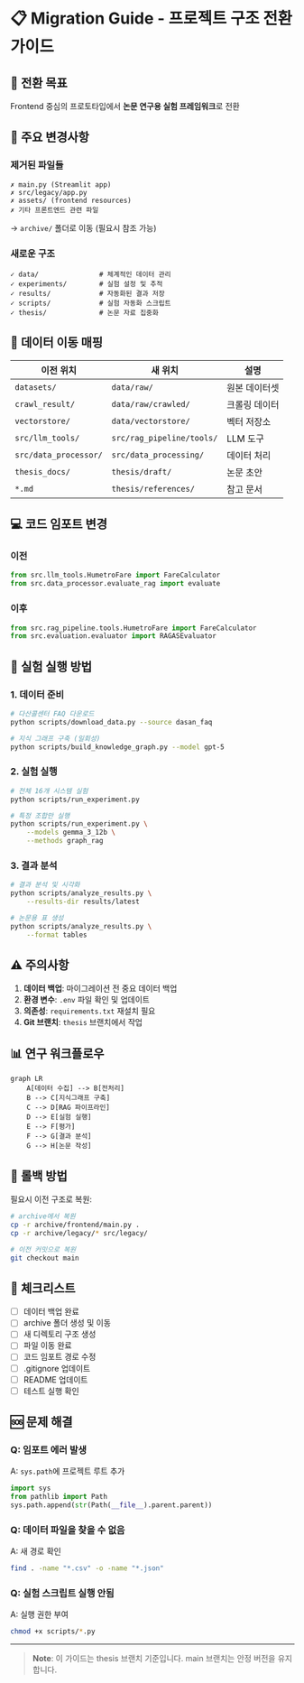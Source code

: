# 📋 Migration Guide - 프로젝트 구조 전환 가이드

## 🎯 전환 목표

Frontend 중심의 프로토타입에서 **논문 연구용 실험 프레임워크**로 전환

## 📁 주요 변경사항

### 제거된 파일들
```
✗ main.py (Streamlit app)
✗ src/legacy/app.py
✗ assets/ (frontend resources)
✗ 기타 프론트엔드 관련 파일
```
→ `archive/` 폴더로 이동 (필요시 참조 가능)

### 새로운 구조
```
✓ data/               # 체계적인 데이터 관리
✓ experiments/        # 실험 설정 및 추적
✓ results/            # 자동화된 결과 저장
✓ scripts/            # 실험 자동화 스크립트
✓ thesis/             # 논문 자료 집중화
```

## 🔧 데이터 이동 매핑

| 이전 위치 | 새 위치 | 설명 |
|-----------|---------|------|
| `datasets/` | `data/raw/` | 원본 데이터셋 |
| `crawl_result/` | `data/raw/crawled/` | 크롤링 데이터 |
| `vectorstore/` | `data/vectorstore/` | 벡터 저장소 |
| `src/llm_tools/` | `src/rag_pipeline/tools/` | LLM 도구 |
| `src/data_processor/` | `src/data_processing/` | 데이터 처리 |
| `thesis_docs/` | `thesis/draft/` | 논문 초안 |
| `*.md` | `thesis/references/` | 참고 문서 |

## 💻 코드 임포트 변경

### 이전
```python
from src.llm_tools.HumetroFare import FareCalculator
from src.data_processor.evaluate_rag import evaluate
```

### 이후
```python
from src.rag_pipeline.tools.HumetroFare import FareCalculator
from src.evaluation.evaluator import RAGASEvaluator
```

## 🚀 실험 실행 방법

### 1. 데이터 준비
```bash
# 다산콜센터 FAQ 다운로드
python scripts/download_data.py --source dasan_faq

# 지식 그래프 구축 (일회성)
python scripts/build_knowledge_graph.py --model gpt-5
```

### 2. 실험 실행
```bash
# 전체 16개 시스템 실험
python scripts/run_experiment.py

# 특정 조합만 실행
python scripts/run_experiment.py \
    --models gemma_3_12b \
    --methods graph_rag
```

### 3. 결과 분석
```bash
# 결과 분석 및 시각화
python scripts/analyze_results.py \
    --results-dir results/latest

# 논문용 표 생성
python scripts/analyze_results.py \
    --format tables
```

## ⚠️ 주의사항

1. **데이터 백업**: 마이그레이션 전 중요 데이터 백업
2. **환경 변수**: `.env` 파일 확인 및 업데이트
3. **의존성**: `requirements.txt` 재설치 필요
4. **Git 브랜치**: `thesis` 브랜치에서 작업

## 📊 연구 워크플로우

```mermaid
graph LR
    A[데이터 수집] --> B[전처리]
    B --> C[지식그래프 구축]
    C --> D[RAG 파이프라인]
    D --> E[실험 실행]
    E --> F[평가]
    F --> G[결과 분석]
    G --> H[논문 작성]
```

## 🔄 롤백 방법

필요시 이전 구조로 복원:
```bash
# archive에서 복원
cp -r archive/frontend/main.py .
cp -r archive/legacy/* src/legacy/

# 이전 커밋으로 복원
git checkout main
```

## 📝 체크리스트

- [ ] 데이터 백업 완료
- [ ] archive 폴더 생성 및 이동
- [ ] 새 디렉토리 구조 생성
- [ ] 파일 이동 완료
- [ ] 코드 임포트 경로 수정
- [ ] .gitignore 업데이트
- [ ] README 업데이트
- [ ] 테스트 실행 확인

## 🆘 문제 해결

### Q: 임포트 에러 발생
A: `sys.path`에 프로젝트 루트 추가
```python
import sys
from pathlib import Path
sys.path.append(str(Path(__file__).parent.parent))
```

### Q: 데이터 파일을 찾을 수 없음
A: 새 경로 확인
```bash
find . -name "*.csv" -o -name "*.json"
```

### Q: 실험 스크립트 실행 안됨
A: 실행 권한 부여
```bash
chmod +x scripts/*.py
```

---

> **Note**: 이 가이드는 thesis 브랜치 기준입니다. main 브랜치는 안정 버전을 유지합니다.